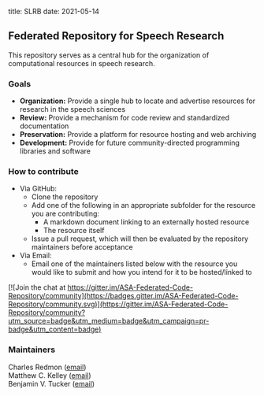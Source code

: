 title: SLRB
date: 2021-05-14

## Federated Repository for Speech Research

This repository serves as a central hub for the organization of computational resources in speech research.

### Goals

- **Organization:** Provide a single hub to locate and advertise resources for research in the speech sciences
- **Review:** Provide a mechanism for code review and standardized documentation
- **Preservation:**  Provide a platform for resource hosting and web archiving
- **Development:** Provide for future community-directed programming libraries and software

### How to contribute

- Via GitHub:
  - Clone the repository
  - Add one of the following in an appropriate subfolder for the resource you are contributing:
    - A markdown document linking to an externally hosted resource
    - The resource itself
  - Issue a pull request, which will then be evaluated by the repository maintainers before acceptance
- Via Email:
  - Email one of the maintainers listed below with the resource you would like to submit and how you intend for it to be hosted/linked to

[![Join the chat at https://gitter.im/ASA-Federated-Code-Repository/community](https://badges.gitter.im/ASA-Federated-Code-Repository/community.svg)](https://gitter.im/ASA-Federated-Code-Repository/community?utm_source=badge&utm_medium=badge&utm_campaign=pr-badge&utm_content=badge)  

### Maintainers
Charles Redmon ([email](mailto:redmonc@gmail.com))  
Matthew C. Kelley ([email](mailto:matthew.c.kelley@ualberta.ca))  
Benjamin V. Tucker ([email](mailto:benjamin.tucker@ualberta.ca))
